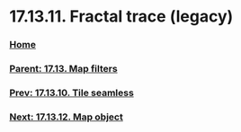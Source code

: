 # 17.13.11. Fractal trace (legacy)

### [Home](./00-home.md)
### [Parent: 17.13. Map filters](./17-13-00-map-filters.md)
### [Prev: 17.13.10. Tile seamless](./17-13-10-tile-seamless.md)
### [Next: 17.13.12. Map object](./17-13-12-map-object.md)

